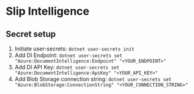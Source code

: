 # Slip Intelligence

## Secret setup

1. Initiate user-secrets: `dotnet user-secrets init`
1. Add DI Endpoint: `dotnet user-secrets set "Azure:DocumentIntelligence:Endpoint" "<YOUR_ENDPOINT>"`
1. Add DI API Key: `dotnet user-secrets set "Azure:DocumentIntelligence:ApiKey" "<YOUR_API_KEY>"`
1. Add Blob Storage connection string: `dotnet user-secrets set "Azure:BlobStorage:ConnectionString" "<YOUR_CONNECTION_STRING>"`
